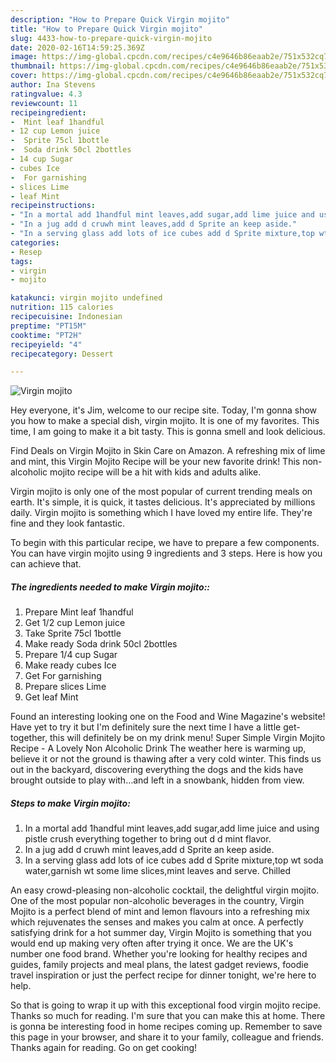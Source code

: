 ```yaml
---
description: "How to Prepare Quick Virgin mojito"
title: "How to Prepare Quick Virgin mojito"
slug: 4433-how-to-prepare-quick-virgin-mojito
date: 2020-02-16T14:59:25.369Z
image: https://img-global.cpcdn.com/recipes/c4e9646b86eaab2e/751x532cq70/virgin-mojito-recipe-main-photo.jpg
thumbnail: https://img-global.cpcdn.com/recipes/c4e9646b86eaab2e/751x532cq70/virgin-mojito-recipe-main-photo.jpg
cover: https://img-global.cpcdn.com/recipes/c4e9646b86eaab2e/751x532cq70/virgin-mojito-recipe-main-photo.jpg
author: Ina Stevens
ratingvalue: 4.3
reviewcount: 11
recipeingredient:
-  Mint leaf 1handful
- 12 cup Lemon juice
-  Sprite 75cl 1bottle
-  Soda drink 50cl 2bottles
- 14 cup Sugar
- cubes Ice
-  For garnishing
- slices Lime
- leaf Mint
recipeinstructions:
- "In a mortal add 1handful mint leaves,add sugar,add lime juice and using pistle crush everything together to bring out d d mint flavor."
- "In a jug add d cruwh mint leaves,add d Sprite an keep aside."
- "In a serving glass add lots of ice cubes add d Sprite mixture,top wt soda water,garnish wt some lime slices,mint leaves and serve. Chilled"
categories:
- Resep
tags:
- virgin
- mojito

katakunci: virgin mojito undefined
nutrition: 115 calories
recipecuisine: Indonesian
preptime: "PT15M"
cooktime: "PT2H"
recipeyield: "4"
recipecategory: Dessert

---
```



![Virgin mojito](https://img-global.cpcdn.com/recipes/c4e9646b86eaab2e/751x532cq70/virgin-mojito-recipe-main-photo.jpg)

Hey everyone, it's Jim, welcome to our recipe site. Today, I'm gonna show you how to make a special dish, virgin mojito. It is one of my favorites. This time, I am going to make it a bit tasty. This is gonna smell and look delicious.

Find Deals on Virgin Mojito in Skin Care on Amazon. A refreshing mix of lime and mint, this Virgin Mojito Recipe will be your new favorite drink! This non-alcoholic mojito recipe will be a hit with kids and adults alike.

Virgin mojito is only one of the most popular of current trending meals on earth. It's simple, it is quick, it tastes delicious. It's appreciated by millions daily. Virgin mojito is something which I have loved my entire life. They're fine and they look fantastic.


To begin with this particular recipe, we have to prepare a few components. You can have virgin mojito using 9 ingredients and 3 steps. Here is how you can achieve that.

##### The ingredients needed to make Virgin mojito::

1. Prepare  Mint leaf 1handful
1. Get 1/2 cup Lemon juice
1. Take  Sprite 75cl 1bottle
1. Make ready  Soda drink 50cl 2bottles
1. Prepare 1/4 cup Sugar
1. Make ready cubes Ice
1. Get  For garnishing
1. Prepare slices Lime
1. Get leaf Mint


Found an interesting looking one on the Food and Wine Magazine&#39;s website! Have yet to try it but I&#39;m definitely sure the next time I have a little get-together, this will definitely be on my drink menu! Super Simple Virgin Mojito Recipe - A Lovely Non Alcoholic Drink The weather here is warming up, believe it or not the ground is thawing after a very cold winter. This finds us out in the backyard, discovering everything the dogs and the kids have brought outside to play with…and left in a snowbank, hidden from view. 

##### Steps to make Virgin mojito:

1. In a mortal add 1handful mint leaves,add sugar,add lime juice and using pistle crush everything together to bring out d d mint flavor.
1. In a jug add d cruwh mint leaves,add d Sprite an keep aside.
1. In a serving glass add lots of ice cubes add d Sprite mixture,top wt soda water,garnish wt some lime slices,mint leaves and serve. Chilled


An easy crowd-pleasing non-alcoholic cocktail, the delightful virgin mojito. One of the most popular non-alcoholic beverages in the country, Virgin Mojito is a perfect blend of mint and lemon flavours into a refreshing mix which rejuvenates the senses and makes you calm at once. A perfectly satisfying drink for a hot summer day, Virgin Mojito is something that you would end up making very often after trying it once. We are the UK&#39;s number one food brand. Whether you&#39;re looking for healthy recipes and guides, family projects and meal plans, the latest gadget reviews, foodie travel inspiration or just the perfect recipe for dinner tonight, we&#39;re here to help. 

So that is going to wrap it up with this exceptional food virgin mojito recipe. Thanks so much for reading. I'm sure that you can make this at home. There is gonna be interesting food in home recipes coming up. Remember to save this page in your browser, and share it to your family, colleague and friends. Thanks again for reading. Go on get cooking!
